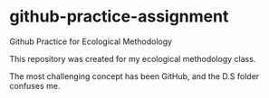# github-practice-assignment 
 Github Practice for Ecological Methodology 

This repository was created for my ecological methodology class.

The most challenging concept has been GitHub, and the D.S folder confuses me. 
